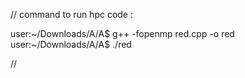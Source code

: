//
command to run hpc code :

user:~/Downloads/A/A$ g++ -fopenmp red.cpp -o red <br>
user:~/Downloads/A/A$ ./red


//
